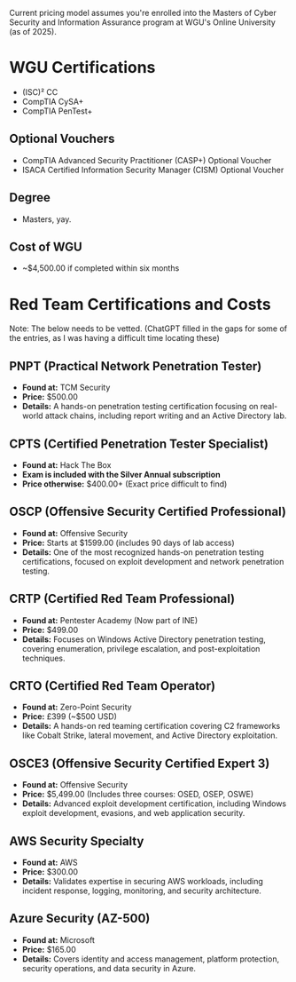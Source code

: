 Current pricing model assumes you're enrolled into the Masters of Cyber Security and Information Assurance program at WGU's Online University (as of 2025).

# WGU Certifications
- (ISC)² CC
- CompTIA CySA+ 
- CompTIA PenTest+
  
## Optional Vouchers
- CompTIA Advanced Security Practitioner (CASP+) Optional Voucher
- ISACA Certified Information Security Manager (CISM) Optional Voucher

## Degree
- Masters, yay.

## Cost of WGU
- ~$4,500.00 if completed within six months

# Red Team Certifications and Costs
Note: The below needs to be vetted. (ChatGPT filled in the gaps for some of the entries, as I was having a difficult time locating these)
## PNPT (Practical Network Penetration Tester)  
- **Found at:** TCM Security  
- **Price:** $500.00  
- **Details:** A hands-on penetration testing certification focusing on real-world attack chains, including report writing and an Active Directory lab.  

## CPTS (Certified Penetration Tester Specialist)  
- **Found at:** Hack The Box  
- **Exam is included with the Silver Annual subscription**  
- **Price otherwise:** $400.00+ (Exact price difficult to find)  

## OSCP (Offensive Security Certified Professional)  
- **Found at:** Offensive Security  
- **Price:** Starts at $1599.00 (includes 90 days of lab access)  
- **Details:** One of the most recognized hands-on penetration testing certifications, focused on exploit development and network penetration testing.  

## CRTP (Certified Red Team Professional)  
- **Found at:** Pentester Academy (Now part of INE)  
- **Price:** $499.00  
- **Details:** Focuses on Windows Active Directory penetration testing, covering enumeration, privilege escalation, and post-exploitation techniques.  

## CRTO (Certified Red Team Operator)  
- **Found at:** Zero-Point Security  
- **Price:** £399 (~$500 USD)  
- **Details:** A hands-on red teaming certification covering C2 frameworks like Cobalt Strike, lateral movement, and Active Directory exploitation.  

## OSCE3 (Offensive Security Certified Expert 3)  
- **Found at:** Offensive Security  
- **Price:** $5,499.00 (Includes three courses: OSED, OSEP, OSWE)  
- **Details:** Advanced exploit development certification, including Windows exploit development, evasions, and web application security.  

## AWS Security Specialty  
- **Found at:** AWS  
- **Price:** $300.00  
- **Details:** Validates expertise in securing AWS workloads, including incident response, logging, monitoring, and security architecture.  

## Azure Security (AZ-500)  
- **Found at:** Microsoft  
- **Price:** $165.00  
- **Details:** Covers identity and access management, platform protection, security operations, and data security in Azure.  
